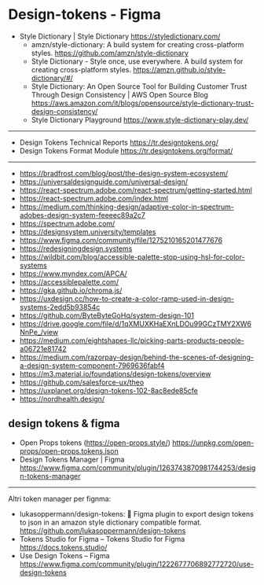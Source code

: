 # Design-tokens - Figma

* Style Dictionary | Style Dictionary <https://styledictionary.com/>
  * amzn/style-dictionary: A build system for creating cross-platform styles. <https://github.com/amzn/style-dictionary>
  * Style Dictionary - Style once, use everywhere. A build system for creating cross-platform styles. <https://amzn.github.io/style-dictionary/#/>
  * Style Dictionary: An Open Source Tool for Building Customer Trust Through Design Consistency | AWS Open Source Blog <https://aws.amazon.com/it/blogs/opensource/style-dictionary-trust-design-consistency/>
  * Style Dictionary Playground <https://www.style-dictionary-play.dev/>

---

* Design Tokens Technical Reports <https://tr.designtokens.org/>
* Design Tokens Format Module <https://tr.designtokens.org/format/>

--- 


* https://bradfrost.com/blog/post/the-design-system-ecosystem/
* https://universaldesignguide.com/universal-design/
* https://react-spectrum.adobe.com/react-spectrum/getting-started.html
* https://react-spectrum.adobe.com/index.html
* https://medium.com/thinking-design/adaptive-color-in-spectrum-adobes-design-system-feeeec89a2c7
* https://spectrum.adobe.com/
* https://designsystem.university/templates
* https://www.figma.com/community/file/1275210165201477676
* https://redesigningdesign.systems
* https://wildbit.com/blog/accessible-palette-stop-using-hsl-for-color-systems
* https://www.myndex.com/APCA/
* https://accessiblepalette.com/
* https://gka.github.io/chroma.js/
* https://uxdesign.cc/how-to-create-a-color-ramp-used-in-design-systems-2edd5b93854c
* https://github.com/ByteByteGoHq/system-design-101
* https://drive.google.com/file/d/1qXMUXKHaEXnLDOu99GCzTMY2XW6NnPe_/view
* https://medium.com/eightshapes-llc/picking-parts-products-people-a06721e81742
* https://medium.com/razorpay-design/behind-the-scenes-of-designing-a-design-system-component-7969636fabf4
* https://m3.material.io/foundations/design-tokens/overview
* https://github.com/salesforce-ux/theo
* https://uxplanet.org/design-tokens-102-8ac8ede85cfe
* https://nordhealth.design/


## design tokens & figma
* Open Props tokens (https://open-props.style/) <https://unpkg.com/open-props/open-props.tokens.json> 
* Design Tokens Manager | Figma <https://www.figma.com/community/plugin/1263743870981744253/design-tokens-manager>

---

Altri token manager per fignma:

* lukasoppermann/design-tokens: 🎨 Figma plugin to export design tokens to json in an amazon style dictionary compatible format. <https://github.com/lukasoppermann/design-tokens>
* Tokens Studio for Figma – Tokens Studio for Figma <https://docs.tokens.studio/>
* Use Design Tokens – Figma <https://www.figma.com/community/plugin/1222677706892772720/use-design-tokens>
